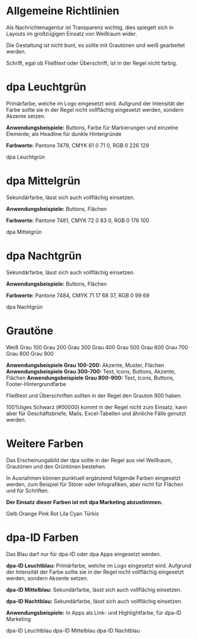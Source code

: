 # Allgemeine Richtlinien
Als Nachrichtenagentur ist Transparenz wichtig, dies spiegelt sich in Layouts im großzügigen Einsatz von Weißraum wider.

Die Gestaltung ist nicht bunt, es sollte mit Grautönen und weiß gearbeitet werden.

Schrift, egal ob Fließtext oder Überschrift, ist in der Regel nicht farbig.

# dpa Leuchtgrün
Primärfarbe, welche im Logo eingesetzt wird. Aufgrund der Intensität der Farbe sollte sie in der Regel nicht vollflächig eingesetzt werden, sondern Akzente setzen. 

__Anwendungsbeispiele:__ Buttons, Farbe für Markierungen und einzelne Elemente, als Headline für dunkle Hintergründe

__Farbwerte:__ Pantone 7479, CMYK 61 0 71 0, RGB 0 226 129

<Color color="#00E281">dpa Leuchtgrün</Color>

# dpa Mittelgrün
Sekundärfarbe, lässt sich auch vollflächig einsetzen.

__Anwendungsbeispiele:__ Buttons, Flächen

__Farbwerte:__ Pantone 7481, CMYK 72 0 83 0, RGB 0 176 100

<Color color="#00B064">dpa Mittelgrün</Color>


# dpa Nachtgrün
Sekundärfarbe, lässt sich auch vollflächig einsetzen.

__Anwendungsbeispiele:__ Buttons, Flächen

__Farbwerte:__ Pantone 7484, CMYK  71 17 68 37, RGB 0 99 69

<Color color="#006345">dpa Nachtgrün</Color>


# Grautöne

<ColorGroup>
  <Color color="#FFFFFF">Weiß</Color>
  <Color color="#F5F5F5">Grau 100</Color>
  <Color color="#EEEEEE">Grau 200</Color>
  <Color color="#E3E3E3">Grau 300</Color>
  <Color color="#BABABA">Grau 400</Color>
  <Color color="#8C8C8C">Grau 500</Color>
  <Color color="#7E7E7E">Grau 600</Color>
  <Color color="#757575">Grau 700</Color>
  <Color color="#4D4D4D">Grau 800</Color>
  <Color color="#212121">Grau 900</Color>
</ColorGroup>

__Anwendungsbeispiele Grau 100-200:__ Akzente, Muster, Flächen
__Anwendungsbeispiele Grau 300-700:__ Text, Icons, Buttons, Akzente, Flächen
__Anwendungsbeispiele Grau 800-900:__ Text, Icons, Buttons, Footer-Hintergrundfarbe

Fließtext und Überschriften sollten in der Regel den Grauton 900 haben.

100%tiges Schwarz (#00000) kommt in der Regel nicht zum Einsatz, kann aber für Geschäftsbriefe, Mails, Excel-Tabellen und ähnliche Fälle genutzt werden.

# Weitere Farben

Das Erscheinungsbild der dpa sollte in der Regel aus viel Weißraum, Grautönen und den Grüntönen bestehen. 

In Ausnahmen können punktuell ergänzend folgende Farben eingesetzt werden, zum Beispiel für Störer oder Infografiken, aber nicht für Flächen und für Schriften.

__Der Einsatz dieser Farben ist mit dpa Marketing abzustimmen.__

<ColorGroup>
  <Color color="#F9F500" colorDark="#C1BE01">Gelb</Color>
  <Color color="#FFB300" colorDark="#C68400">Orange</Color>
  <Color color="#F5138D" colorDark="#BD0060">Pink</Color>
  <Color color="#E53935" colorDark="#AB000C">Rot</Color>
  <Color color="#8E24AA" colorDark="#5C007A">Lila</Color>
  <Color color="#00ACC1" colorDark="#017C91">Cyan</Color>
  <Color color="#00897B" colorDark="#005B4F">Türkis</Color>
</ColorGroup>


# dpa-ID Farben

Das Blau darf nur für dpa-ID oder dpa Apps eingesetzt werden.

__dpa-ID Leuchtblau:__ Primärfarbe, welche im Logo eingesetzt wird. Aufgrund der Intensität der Farbe sollte sie in der Regel nicht vollflächig eingesetzt werden, sondern Akzente setzen. 

__dpa-ID Mittelblau:__ Sekundärfarbe, lässt sich auch vollflächig einsetzen.

__dpa-ID Nachtblau:__ Sekundärfarbe, lässt sich auch vollflächig einsetzen.

__Anwendungsbeispiele:__ In Apps als Link- und Highlightfarbe, für dpa-ID Marketing

<ColorGroup>
  <Color color="#0045F4">dpa-ID Leuchtblau</Color>
  <Color color="#003EDB">dpa-ID Mittelblau</Color>
  <Color color="#0030AA">dpa-ID Nachtblau</Color>
</ColorGroup>
